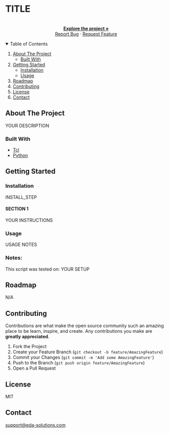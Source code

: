 # TITLE

<!-- PROJECT LOGO -->
<p align="center">
  <br />
  <a href="https://github.com/EDA-Solutions-Limited/<Your_project_name>"><strong>Explore the project »</strong></a>
  <br />
  <a href="https://github.com/EDA-Solutions-Limited/<Your_project_name>/issues">Report Bug</a>
  ·
  <a href="https://github.com/EDA-Solutions-Limited/<Your_project_name>/issues">Request Feature</a>
</p>

<!-- TABLE OF CONTENTS -->
<details open="open">
  <summary>Table of Contents</summary>
  <ol>
    <li>
      <a href="#about-the-project">About The Project</a>
      <ul>
        <li><a href="#built-with">Built With</a></li>
      </ul>
    </li>
    <li>
      <a href="#getting-started">Getting Started</a>
      <ul>
        <li><a href="#installation">Installation</a></li>
        <li><a href="#usage">Usage</a></li>
      </ul>
    </li>
    <li><a href="#roadmap">Roadmap</a></li>
    <li><a href="#contributing">Contributing</a></li>
    <li><a href="#license">License</a></li>
    <li><a href="#contact">Contact</a></li>
  </ol>
</details>


<!-- ABOUT THE PROJECT -->
## About The Project

YOUR DESCRIPTION

### Built With

* [Tcl](https://www.tcl.tk/about/language.html)
* [Python](https://www.python.org/)

<!-- GETTING STARTED -->
## Getting Started

### Installation

INSTALL_STEP

#### SECTION 1
YOUR INSTRUCTIONS

### Usage

USAGE NOTES

### Notes:
This script was tested on: YOUR SETUP
<br>

<!-- ROADMAP -->
## Roadmap

N/A

<!-- CONTRIBUTING -->
## Contributing

Contributions are what make the open source community such an amazing place to be learn, inspire, and create. Any contributions you make are **greatly appreciated**.

1. Fork the Project
2. Create your Feature Branch (`git checkout -b feature/AmazingFeature`)
3. Commit your Changes (`git commit -m 'Add some AmazingFeature'`)
4. Push to the Branch (`git push origin feature/AmazingFeature`)
5. Open a Pull Request


<!-- LICENSE -->
## License
MIT

<!-- CONTACT -->
## Contact
support@eda-solutions.com
